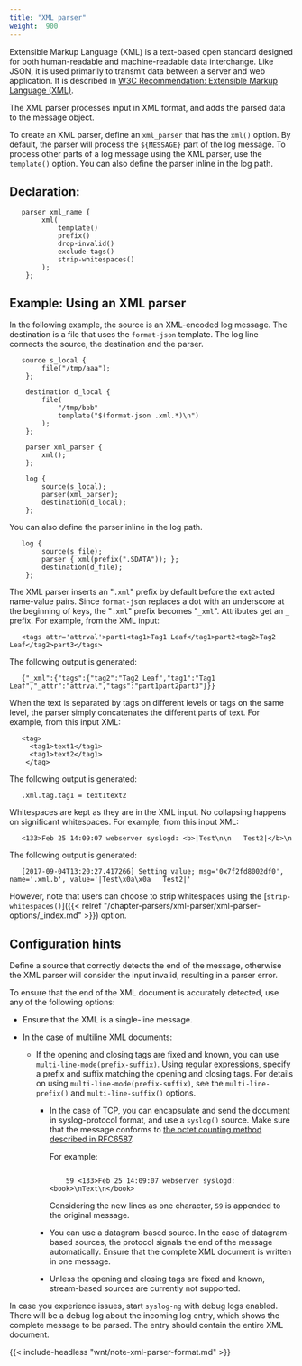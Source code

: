 ```yaml
---
title: "XML parser"
weight:  900
---
```

<!-- DISCLAIMER: This file is based on the syslog-ng Open Source Edition documentation https://github.com/balabit/syslog-ng-ose-guides/commit/2f4a52ee61d1ea9ad27cb4f3168b95408fddfdf2 and is used under the terms of The syslog-ng Open Source Edition Documentation License. The file has been modified by Axoflow. -->

Extensible Markup Language (XML) is a text-based open standard designed for both human-readable and machine-readable data interchange. Like JSON, it is used primarily to transmit data between a server and web application. It is described in [W3C Recommendation: Extensible Markup Language (XML)](https://www.w3.org/TR/REC-xml/).

The XML parser processes input in XML format, and adds the parsed data to the message object.

To create an XML parser, define an `xml_parser` that has the `xml()` option. By default, the parser will process the `${MESSAGE}` part of the log message. To process other parts of a log message using the XML parser, use the `template()` option. You can also define the parser inline in the log path.


## Declaration:

```shell
   parser xml_name {
        xml(
            template()
            prefix()
            drop-invalid()
            exclude-tags()
            strip-whitespaces()
        );
    };
```



## Example: Using an XML parser

In the following example, the source is an XML-encoded log message. The destination is a file that uses the `format-json` template. The log line connects the source, the destination and the parser.

```shell
   source s_local {
        file("/tmp/aaa");
    };
    
    destination d_local {
        file(
            "/tmp/bbb"
            template("$(format-json .xml.*)\n")
        );
    };
    
    parser xml_parser {
        xml();
    };
    
    log {
        source(s_local);
        parser(xml_parser);
        destination(d_local);
    };
```

You can also define the parser inline in the log path.

```shell
   log {
        source(s_file);
        parser { xml(prefix(".SDATA")); };
        destination(d_file);
    };
```


The XML parser inserts an "`.xml`" prefix by default before the extracted name-value pairs. Since `format-json` replaces a dot with an underscore at the beginning of keys, the "`.xml`" prefix becomes "`_xml`". Attributes get an `_` prefix. For example, from the XML input:

```shell
   <tags attr='attrval'>part1<tag1>Tag1 Leaf</tag1>part2<tag2>Tag2 Leaf</tag2>part3</tags>
```

The following output is generated:

```shell
   {"_xml":{"tags":{"tag2":"Tag2 Leaf","tag1":"Tag1 Leaf","_attr":"attrval","tags":"part1part2part3"}}}
```

When the text is separated by tags on different levels or tags on the same level, the parser simply concatenates the different parts of text. For example, from this input XML:

```shell
   <tag>
     <tag1>text1</tag1>
     <tag1>text2</tag1>
    </tag>
```

The following output is generated:

```shell
   .xml.tag.tag1 = text1text2
```

Whitespaces are kept as they are in the XML input. No collapsing happens on significant whitespaces. For example, from this input XML:

```shell
   <133>Feb 25 14:09:07 webserver syslogd: <b>|Test\n\n   Test2|</b>\n
```

The following output is generated:

```shell
   [2017-09-04T13:20:27.417266] Setting value; msg='0x7f2fd8002df0', name='.xml.b', value='|Test\x0a\x0a   Test2|'
```

However, note that users can choose to strip whitespaces using the [`strip-whitespaces()`]({{< relref "/chapter-parsers/xml-parser/xml-parser-options/_index.md" >}}) option.


## Configuration hints

Define a source that correctly detects the end of the message, otherwise the XML parser will consider the input invalid, resulting in a parser error.

To ensure that the end of the XML document is accurately detected, use any of the following options:

- Ensure that the XML is a single-line message.

- In the case of multiline XML documents:

    - If the opening and closing tags are fixed and known, you can use `multi-line-mode(prefix-suffix)`. Using regular expressions, specify a prefix and suffix matching the opening and closing tags. For details on using `multi-line-mode(prefix-suffix)`, see the `multi-line-prefix()` and `multi-line-suffix()` options.
    
        - In the case of TCP, you can encapsulate and send the document in syslog-protocol format, and use a `syslog()` source. Make sure that the message conforms to [the octet counting method described in RFC6587](https://tools.ietf.org/html/rfc6587#section-3.4.1).
        
            For example:
            
            ```shell
            
                59 <133>Feb 25 14:09:07 webserver syslogd: <book>\nText\n</book>
            
            ```
            
            Considering the new lines as one character, `59` is appended to the original message.
        
      - You can use a datagram-based source. In the case of datagram-based sources, the protocol signals the end of the message automatically. Ensure that the complete XML document is written in one message.
    
      - Unless the opening and closing tags are fixed and known, stream-based sources are currently not supported.

In case you experience issues, start `syslog-ng` with debug logs enabled. There will be a debug log about the incoming log entry, which shows the complete message to be parsed. The entry should contain the entire XML document.

{{< include-headless "wnt/note-xml-parser-format.md" >}}

